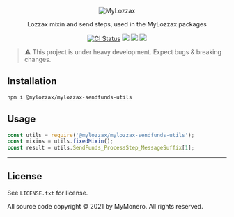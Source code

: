 <p align="center">
  <img alt="MyLozzax" src="https://user-images.githubusercontent.com/1645428/120083066-8a394a00-c0c6-11eb-9bc5-1ce02784dab3.png">
</p>

<p align="center">
  Lozzax mixin and send steps, used in the MyLozzax packages
</p>

<p align="center">
  <a href="https://github.com/mylozzax/mylozzax-utils/actions?query=branch%3Amaster+workflow%3Aci"><img alt="CI Status" src="https://github.com/mylozzax/mylozzax-utils/workflows/ci/badge.svg?branch=master"></a>
  <a href="https://snyk.io/test/github/mylozzax/mylozzax-utils"><img src="https://snyk.io/test/github/mylozzax/mylozzax-utils/badge.svg"></a>
  <a href="https://opensource.org/licenses/BSD-3-Clause"><img src="https://img.shields.io/badge/License-BSD%203--Clause-blue.svg"></a>
  <a href="https://npmjs.com/package/@mylozzax/mylozzax-sendfunds-utils"><img src="https://img.shields.io/npm/dt/@mylozzax/mylozzax-sendfunds-utils.svg"></a>
</p>

> :warning: This project is under heavy development. Expect bugs & breaking changes.

## Installation

```bash
npm i @mylozzax/mylozzax-sendfunds-utils
```

## Usage

```js
const utils = require('@mylozzax/mylozzax-sendfunds-utils');
const mixins = utils.fixedMixin();
const result = utils.SendFunds_ProcessStep_MessageSuffix[1];
```

-----

## License

See `LICENSE.txt` for license.

All source code copyright © 2021 by MyMonero. All rights reserved.